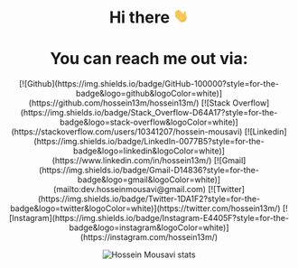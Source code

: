 <h1 align="center">Hi there <img src="https://raw.githubusercontent.com/adarshaacharya/adarshaacharya/master/assets/wave.gif" width="27px"></h1>


<!--
**hossein13m/hossein13m** is a ✨ _special_ ✨ repository because its `README.md` (this file) appears on your GitHub profile.

Here are some ideas to get you started:

- 🔭 I’m currently working on ...
- 🌱 I’m currently learning ...
- 👯 I’m looking to collaborate on ...
- 🤔 I’m looking for help with ...
- 💬 Ask me about ...
- 📫 How to reach me: ...
- 😄 Pronouns: ...
- ⚡ Fun fact: ...
-->
<h1 align="center">You can reach me out via:</h1>

<div align="center">
 [![Github](https://img.shields.io/badge/GitHub-100000?style=for-the-badge&logo=github&logoColor=white)](https://github.com/hossein13m/hossein13m/)
[![Stack Overflow](https://img.shields.io/badge/Stack_Overflow-D64A17?style=for-the-badge&logo=stack-overflow&logoColor=white)](https://stackoverflow.com/users/10341207/hossein-mousavi)
[![Linkedin](https://img.shields.io/badge/LinkedIn-0077B5?style=for-the-badge&logo=linkedin&logoColor=white)](https://www.linkedin.com/in/hossein13m/)
[![Gmail](https://img.shields.io/badge/Gmail-D14836?style=for-the-badge&logo=gmail&logoColor=white)](mailto:dev.hosseinmousavi@gmail.com)
[![Twitter](https://img.shields.io/badge/Twitter-1DA1F2?style=for-the-badge&logo=twitter&logoColor=white)](https://twitter.com/hossein13m/)
[![Instagram](https://img.shields.io/badge/Instagram-E4405F?style=for-the-badge&logo=instagram&logoColor=white)](https://instagram.com/hossein13m/)
</div>

<p align="center">
 <a alt="Hossein Mousavi">
    <img src="https://github-readme-stats.vercel.app/api?username=hossein13m&show_icons=true&theme=nord" alt="Hossein Mousavi stats"/>
 </a>
</p>


